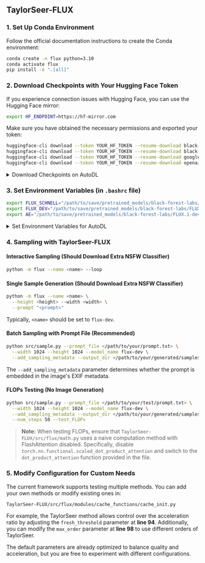 ## TaylorSeer-FLUX

### 1. Set Up Conda Environment

Follow the official documentation instructions to create the Conda environment:

```bash
conda create -n flux python=3.10
conda activate flux
pip install -e ".[all]"
```

### 2. Download Checkpoints with Your Hugging Face Token

If you experience connection issues with Hugging Face, you can use the Hugging Face mirror:

```bash
export HF_ENDPOINT=https://hf-mirror.com
```

Make sure you have obtained the necessary permissions and exported your token:

```bash
huggingface-cli download --token YOUR_HF_TOKEN --resume-download black-forest-labs/FLUX.1-dev --local-dir /path/to/save/pretrained_models/black-forest-labs/FLUX.1-dev
huggingface-cli download --token YOUR_HF_TOKEN --resume-download black-forest-labs/FLUX.1-schnell --local-dir /path/to/save/pretrained_models/black-forest-labs/FLUX.1-schnell
huggingface-cli download --token YOUR_HF_TOKEN --resume-download google/t5-v1_1-xxl --local-dir /path/to/save/pretrained_models/google/t5-v1_1-xxl
huggingface-cli download --token YOUR_HF_TOKEN --resume-download openai/clip-vit-large-patch14 --local-dir /path/to/save/pretrained_models/openai/clip-vit-large-patch14
```

<details>
  <summary>Download Checkpoints on AutoDL</summary>
  
  ```bash
  huggingface-cli download --token YOUR_HF_TOKEN --resume-download black-forest-labs/FLUX.1-dev --local-dir /root/autodl-tmp/pretrained_models/black-forest-labs/FLUX.1-dev
  huggingface-cli download --token YOUR_HF_TOKEN --resume-download black-forest-labs/FLUX.1-schnell --local-dir /root/autodl-tmp/pretrained_models/black-forest-labs/FLUX.1-schnell
  huggingface-cli download --token YOUR_HF_TOKEN --resume-download google/t5-v1_1-xxl --local-dir /root/autodl-tmp/pretrained_models/google/t5-v1_1-xxl
  huggingface-cli download --token YOUR_HF_TOKEN --resume-download openai/clip-vit-large-patch14 --local-dir /root/autodl-tmp/pretrained_models/openai/clip-vit-large-patch14
  ```
</details>

### 3. Set Environment Variables (in `.bashrc` file)

```bash
export FLUX_SCHNELL="/path/to/save/pretrained_models/black-forest-labs/FLUX.1-schnell/flux1-schnell.safetensors"
export FLUX_DEV="/path/to/save/pretrained_models/black-forest-labs/FLUX.1-dev/flux1-dev.safetensors"
export AE="/path/to/save/pretrained_models/black-forest-labs/FLUX.1-dev/ae.safetensors"
```

<details>
  <summary>Set Environment Variables for AutoDL</summary>
  
  ```bash
  export FLUX_SCHNELL="/root/autodl-tmp/pretrained_models/black-forest-labs/FLUX.1-schnell/flux1-schnell.safetensors"
  export FLUX_DEV="/root/autodl-tmp/pretrained_models/black-forest-labs/FLUX.1-dev/flux1-dev.safetensors"
  export AE="/root/autodl-tmp/pretrained_models/black-forest-labs/FLUX.1-dev/ae.safetensors"
  ```
</details>

### 4. Sampling with TaylorSeer-FLUX

#### Interactive Sampling (Should Download Extra NSFW Classifier)

```bash
python -m flux --name <name> --loop
```

#### Single Sample Generation (Should Download Extra NSFW Classifier)

```bash
python -m flux --name <name> \
  --height <height> --width <width> \
  --prompt "<prompt>"
```

Typically, `<name>` should be set to `flux-dev`.

#### Batch Sampling with Prompt File (Recommended)

```bash
python src/sample.py --prompt_file </path/to/your/prompt.txt> \
  --width 1024 --height 1024 --model_name flux-dev \
  --add_sampling_metadata --output_dir </path/to/your/generated/samples/folder> --num_steps 50
```

The `--add_sampling_metadata` parameter determines whether the prompt is embedded in the image's EXIF metadata.

#### FLOPs Testing (No Image Generation)

```bash
python src/sample.py --prompt_file </path/to/your/test/prompt.txt> \
  --width 1024 --height 1024 --model_name flux-dev \
  --add_sampling_metadata --output_dir </path/to/your/generated/samples/folder> \
  --num_steps 50 --test_FLOPs
```

> **Note:** When testing FLOPs, ensure that `TaylorSeer-FLUX/src/flux/math.py` uses a naive computation method with FlashAttention disabled. Specifically, disable `torch.nn.functional.scaled_dot_product_attention` and switch to the `dot_product_attention` function provided in the file.

### 5. Modify Configuration for Custom Needs

The current framework supports testing multiple methods. You can add your own methods or modify existing ones in:

`TaylorSeer-FLUX/src/flux/modules/cache_functions/cache_init.py`

For example, the TaylorSeer method allows control over the acceleration ratio by adjusting the `fresh_threshold` parameter at **line 94**. Additionally, you can modify the `max_order` parameter at **line 98** to use different orders of TaylorSeer.

The default parameters are already optimized to balance quality and acceleration, but you are free to experiment with different configurations.


